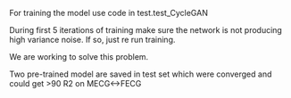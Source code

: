 For training the model use code in test.test_CycleGAN 

During first 5 iterations of training make sure the network is not producing high variance noise. If so, just re run training. 

We are working to solve this problem.

Two pre-trained model are saved in test set which were converged and could get >90 R2 on MECG<->FECG